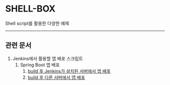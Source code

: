 # SHELL-BOX

Shell script를 활용한 다양한 예제

***

## 관련 문서

1. Jenkins에서 활용할 앱 배포 스크립트
   1. Spring Boot 앱 배포
      1. [build 후 Jenkins가 설치된 서버에서 앱 배포](jenkins-deploy/deploy-demo.sh)
      2. [build 후 다른 서버에서 앱 배포](jenkins-deploy/deploy-chaeking-api.sh)
